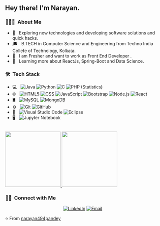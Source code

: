 

<h2> Hey there! I'm Narayan.</h2>

<h3> 👨🏻‍💻 &nbsp;About Me </h3>

- 🤔 &nbsp; Exploring new technologies and developing software solutions and quick hacks.
- 🎓 &nbsp; B.TECH in Computer Science and Engineering from Techno India Collefe of Technology, Kolkata.
- 💼 &nbsp; I am Fresher and want to work as Front End Developer .
- 🌱 &nbsp; Learning more about ReactJs, Spring-Boot and Data Science.


<h3> 🛠 &nbsp;Tech Stack</h3>

- 💻 &nbsp;
  ![Java](https://img.shields.io/badge/-Java-333333?style=flat&logo=Java&logoColor=007396)
  ![Python](https://img.shields.io/badge/-Python-333333?style=flat&logo=python)
  ![C](https://img.shields.io/badge/-C-333333?style=flat&logo=C%2B%2B&logoColor=00599C)
  ![PHP (Statistics)](https://img.shields.io/badge/-PHP-333333?style=flat&logo=PHP&logoColor=276DC3)
- 🌐 &nbsp;
  ![HTML5](https://img.shields.io/badge/-HTML5-333333?style=flat&logo=HTML5)
  ![CSS](https://img.shields.io/badge/-CSS-333333?style=flat&logo=CSS3&logoColor=1572B6)
  ![JavaScript](https://img.shields.io/badge/-JavaScript-333333?style=flat&logo=javascript)
  ![Bootstrap](https://img.shields.io/badge/-Bootstrap-333333?style=flat&logo=bootstrap&logoColor=563D7C)
  ![Node.js](https://img.shields.io/badge/-Node.js-333333?style=flat&logo=node.js)
  ![React](https://img.shields.io/badge/-React-333333?style=flat&logo=react)
- 🛢 &nbsp;
  ![MySQL](https://img.shields.io/badge/-MySQL-333333?style=flat&logo=mysql)
  ![MongoDB](https://img.shields.io/badge/-MongoDB-333333?style=flat&logo=mongodb)
- ⚙️ &nbsp;
  ![Git](https://img.shields.io/badge/-Git-333333?style=flat&logo=git)
  ![GitHub](https://img.shields.io/badge/-GitHub-333333?style=flat&logo=github)
- 🔧 &nbsp;
  ![Visual Studio Code](https://img.shields.io/badge/-Visual%20Studio%20Code-333333?style=flat&logo=visual-studio-code&logoColor=007ACC)
  ![Eclipse](https://img.shields.io/badge/-Eclipse-333333?style=flat&logo=eclipse-ide&logoColor=2C2255)
- 🖥 &nbsp;
  ![Jupyter Notebook](https://img.shields.io/badge/-Jupyter%20Notebook-333333?style=flat&logo=Jupyter-Notebook&logoColor=007ACC)
<br/>

<a href="https://github.com/narayan494pandey">
  <img height="180em" src="https://github-readme-stats.vercel.app/api?username=narayan494pandey&theme=buefy&show_icons=true" />
  <img height="180em" src="https://github-readme-stats.vercel.app/api/top-langs/?username=narayan494pandey&theme=buefy&layout=compact" />
</a>

<br/>

<h3> 🤝🏻 &nbsp;Connect with Me </h3>

<p align="center">
<a href="https://www.linkedin.com/in/narayan-pandey-534771168/"><img alt="LinkedIn" src="https://img.shields.io/badge/LinkedIn-Narayan%20Pandey-blue?style=flat-square&logo=linkedin"></a>
<a href="mailto:npandey722@gmail.com"><img alt="Email" src="https://img.shields.io/badge/Email-npandey722@gmail.com-blue?style=flat-square&logo=gmail"></a>
</p>

⭐️ From [narayan494pandey](https://github.com/narayan494pandey)
